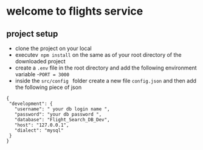 # welcome to flights service

## project setup 
 - clone the project on your local
 - executev` npm install` on the same as of your root directory of the downloaded project
 - create a `.env` file in the root directory and add the following environment variable 
 -`PORT = 3000`
 - inside the `src/config ` folder create a new file ` config.json ` and then add the following piece of json

 ```
{
  "development": {
    "username": " your db login name ",
    "password": "your db password ",
    "database": "Flight_Search_DB_Dev",
    "host": "127.0.0.1",
    "dialect": "mysql"
  }
}
 ```
